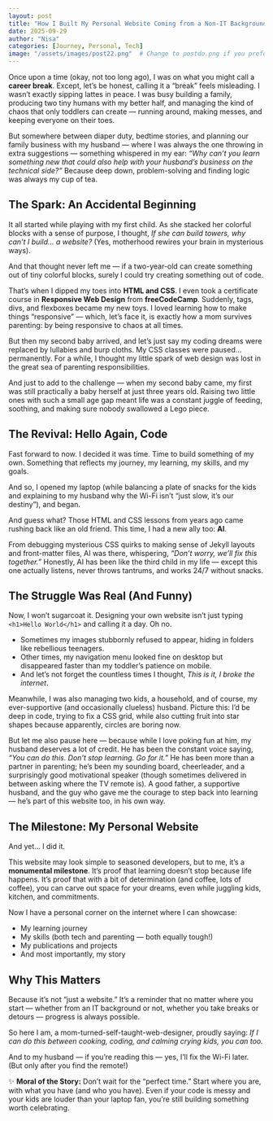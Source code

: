 ```yaml
---
layout: post
title: "How I Built My Personal Website Coming from a Non-IT Background"
date: 2025-09-29
author: "Nisa"
categories: [Journey, Personal, Tech]
image: "/assets/images/post22.png"  # Change to postdo.png if you prefer
---
```



Once upon a time (okay, not too long ago), I was on what you might call a **career break**. Except, let’s be honest, calling it a “break” feels misleading. I wasn’t exactly sipping lattes in peace. I was busy building a family, producing two tiny humans with my better half, and managing the kind of chaos that only toddlers can create — running around, making messes, and keeping everyone on their toes.

But somewhere between diaper duty, bedtime stories, and planning our family business with my husband — where I was always the one throwing in extra suggestions — something whispered in my ear: *“Why can’t you learn something new that could also help with your husband’s business on the technical side?”* Because deep down, problem-solving and finding logic was always my cup of tea.

## The Spark: An Accidental Beginning

It all started while playing with my first child. As she stacked her colorful blocks with a sense of purpose, I thought, *If she can build towers, why can’t I build… a website?* (Yes, motherhood rewires your brain in mysterious ways).

And that thought never left me — if a two-year-old can create something out of tiny colorful blocks, surely I could try creating something out of code.

That’s when I dipped my toes into **HTML and CSS**. I even took a certificate course in **Responsive Web Design** from **freeCodeCamp**. Suddenly, tags, divs, and flexboxes became my new toys. I loved learning how to make things “responsive” — which, let’s face it, is exactly how a mom survives parenting: by being responsive to chaos at all times.

But then my second baby arrived, and let’s just say my coding dreams were replaced by lullabies and burp cloths. My CSS classes were paused… permanently. For a while, I thought my little spark of web design was lost in the great sea of parenting responsibilities.

And just to add to the challenge — when my second baby came, my first was still practically a baby herself at just three years old. Raising two little ones with such a small age gap meant life was a constant juggle of feeding, soothing, and making sure nobody swallowed a Lego piece.

## The Revival: Hello Again, Code

Fast forward to now. I decided it was time. Time to build something of my own. Something that reflects my journey, my learning, my skills, and my goals.

And so, I opened my laptop (while balancing a plate of snacks for the kids and explaining to my husband why the Wi-Fi isn’t “just slow, it’s our destiny”), and began.

And guess what? Those HTML and CSS lessons from years ago came rushing back like an old friend. This time, I had a new ally too: **AI**.

From debugging mysterious CSS quirks to making sense of Jekyll layouts and front-matter files, AI was there, whispering, *“Don’t worry, we’ll fix this together.”* Honestly, AI has been like the third child in my life — except this one actually listens, never throws tantrums, and works 24/7 without snacks.

## The Struggle Was Real (And Funny)

Now, I won’t sugarcoat it. Designing your own website isn’t just typing `<h1>Hello World</h1>` and calling it a day. Oh no.

* Sometimes my images stubbornly refused to appear, hiding in folders like rebellious teenagers.  
* Other times, my navigation menu looked fine on desktop but disappeared faster than my toddler’s patience on mobile.  
* And let’s not forget the countless times I thought, *This is it, I broke the internet*.  

Meanwhile, I was also managing two kids, a household, and of course, my ever-supportive (and occasionally clueless) husband. Picture this: I’d be deep in code, trying to fix a CSS grid, while also cutting fruit into star shapes because apparently, circles are boring now.

But let me also pause here — because while I love poking fun at him, my husband deserves a lot of credit. He has been the constant voice saying, *“You can do this. Don’t stop learning. Go for it.”* He has been more than a partner in parenting; he’s been my sounding board, cheerleader, and a surprisingly good motivational speaker (though sometimes delivered in between asking where the TV remote is). A good father, a supportive husband, and the guy who gave me the courage to step back into learning — he’s part of this website too, in his own way.

## The Milestone: My Personal Website

And yet… I did it.

This website may look simple to seasoned developers, but to me, it’s a **monumental milestone**. It’s proof that learning doesn’t stop because life happens. It’s proof that with a bit of determination (and coffee, lots of coffee), you can carve out space for your dreams, even while juggling kids, kitchen, and commitments.

Now I have a personal corner on the internet where I can showcase:

* My learning journey  
* My skills (both tech and parenting — both equally tough!)  
* My publications and projects  
* And most importantly, my story  

## Why This Matters

Because it’s not “just a website.” It’s a reminder that no matter where you start — whether from an IT background or not, whether you take breaks or detours — progress is always possible.

So here I am, a mom-turned-self-taught-web-designer, proudly saying: *If I can do this between cooking, coding, and calming crying kids, you can too.*

And to my husband — if you’re reading this — yes, I’ll fix the Wi-Fi later. (But only after you find the remote!)

✨ **Moral of the Story:** Don’t wait for the “perfect time.” Start where you are, with what you have (and who you have). Even if your code is messy and your kids are louder than your laptop fan, you’re still building something worth celebrating.
